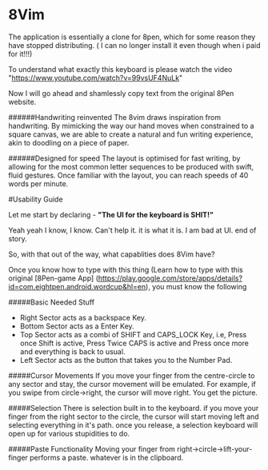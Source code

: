 # 8Vim
The application is essentially a clone for 8pen, which for some reason they have stopped distributing. ( I can no longer install it even though when i paid for it!!!)

To understand what exactly this keyboard is please watch the video "https://www.youtube.com/watch?v=99vsUF4NuLk"

Now I will go ahead and shamlessly copy text from the original 8Pen website.

######Handwriting reinvented
The 8vim draws inspiration from handwriting. By mimicking the way our hand moves when constrained to a square canvas, we are able to create a natural and fun writing experience, akin to doodling on a piece of paper.

######Designed for speed
The layout is optimised for fast writing, by allowing for the most common letter sequences to be produced with swift, fluid gestures. Once familiar with the layout, you can reach speeds of 40 words per minute.


#Usability Guide

Let me start by declaring - **"The UI for the keyboard is SHIT!"**

Yeah yeah I know, I know. Can't help it. it is what it is. I am bad at UI. end of story.

So, with that out of the way, what capablities does 8Vim have?

Once you know how to type with this thing (Learn how to type with this original [8Pen-game App] (https://play.google.com/store/apps/details?id=com.eightpen.android.wordcup&hl=en), you must know the following 

#####Basic Needed Stuff

- Right Sector acts as a backspace Key.
- Bottom Sector acts as a Enter Key.
- Top Sector acts as a combi of SHIFT and CAPS_LOCK Key, i.e, Press once Shift is active, Press Twice CAPS is active and Press once more and everything is back to usual.
- Left Sector acts as the button that takes you to the Number Pad.


#####Cursor Movements 
If you move your finger from the centre-circle to any sector and stay, the cursor movement will be emulated. For example, if you swipe from circle->right, the cursor will move right. You get the picture.

#####Selection
There is selection built in to the keyboard. if you move your finger from the right sector to the circle, the cursor will start moving left and selecting everything in it's path. once you release, a selection keyboard will open up for various stupidities to do.

#####Paste Functionality
Moving your finger from right->circle->lift-your-finger performs a paste. whatever is in the clipboard.
